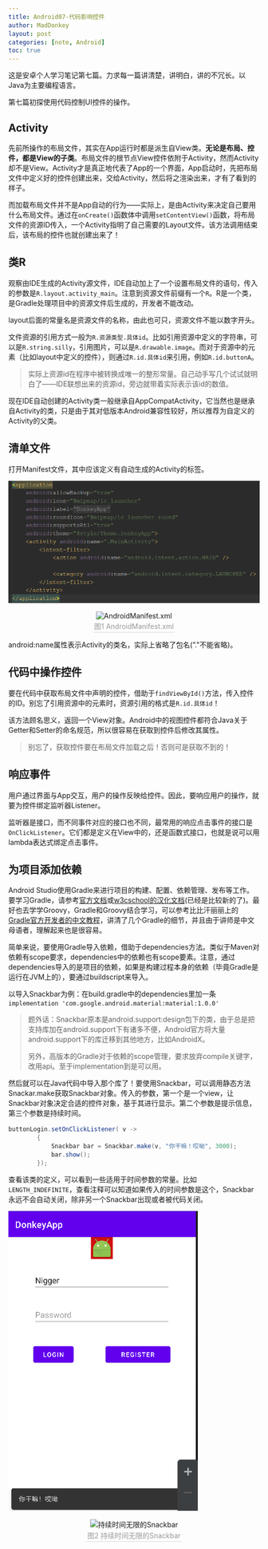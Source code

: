```yaml
---
title: Android07-代码影响控件
author: MadDonkey
layout: post
categories: [note, Android]
toc: true
---
```

这是安卓个人学习笔记第七篇。力求每一篇讲清楚，讲明白，讲的不冗长。以Java为主要编程语言。

第七篇初探使用代码控制UI控件的操作。

## Activity

先前所操作的布局文件，其实在App运行时都是派生自View类。**无论是布局、控件，都是View的子类**。布局文件的根节点View控件依附于Activity，然而Activity却不是View。Activity才是真正地代表了App的一个界面，App启动时，先把布局文件中定义好的控件创建出来，交给Activity，然后将之渲染出来，才有了看到的样子。

而加载布局文件并不是App自动的行为——实际上，是由Activity来决定自己要用什么布局文件。通过在`onCreate()`函数体中调用`setContentView()`函数，将布局文件的资源ID传入，一个Activity指明了自己需要的Layout文件。该方法调用结束后，该布局的控件也就创建出来了！



## 类R

观察由IDE生成的Activity源文件，IDE自动加上了一个设置布局文件的语句，传入的参数是`R.layout.activity_main`。注意到资源文件前缀有一个`R`。R是一个类，是Gradle处理项目中的资源文件后生成的，开发者不能改动。

layout后面的常量名是资源文件的名称，由此也可只，资源文件不能以数字开头。

文件资源的引用方式一般为`R.资源类型.具体id`。比如引用资源中定义的字符串，可以是`R.string.silly`，引用图片，可以是`R.drawable.image`。而对于资源中的元素（比如layout中定义的控件），则通过`R.id.具体id`来引用，例如`R.id.buttonA`。

> 实际上资源id在程序中被转换成唯一的整形常量。自己动手写几个试试就明白了——IDE联想出来的资源id，旁边就带着实际表示该id的数值。

现在IDE自动创建的Activity类一般继承自AppCompatActivity，它当然也是继承自Activity的类，只是由于其对低版本Android兼容性较好，所以推荐为自定义的Activity的父类。



## 清单文件

打开Manifest文件，其中应该定义有自动生成的Activity的标签。

![image-20210321195428782](../assets/postResources/image-20210321195428782.png)

<center>    <img src="{{'assets/postResources/image-20210321195428782.png'|relative_url}}" alt="AndroidManifest.xml" />    <br>    <div style="color:orange; border-bottom: 1px solid #d9d9d9;    display: inline-block;    color: #999;    padding: 2px;">图1 AndroidManifest.xml</div> </center>

android:name属性表示Activity的类名，实际上省略了包名(”."不能省略)。

## 代码中操作控件

要在代码中获取布局文件中声明的控件，借助于`findViewById()`方法，传入控件的ID。别忘了引用资源中的元素时，资源引用的格式是`R.id.具体id`！

该方法顾名思义，返回一个View对象。Android中的视图控件都符合Java关于Getter和Setter的命名规范，所以很容易在获取到控件后修改其属性。

>别忘了，获取控件要在布局文件加载之后！否则可是获取不到的！



## 响应事件

用户通过界面与App交互，用户的操作反映给控件。因此，要响应用户的操作，就要为控件绑定监听器Listener。

监听器是接口，而不同事件对应的接口也不同，最常用的响应点击事件的接口是`OnClickListener`。它们都是定义在View中的，还是函数式接口，也就是说可以用lambda表达式绑定点击事件。



## 为项目添加依赖

Android Studio使用Gradle来进行项目的构建、配置、依赖管理、发布等工作。要学习Gradle，请参考<a href="https://docs.gradle.org/current/userguide/userguide.html">官方文档</a>或<a href="https://www.w3cschool.cn/gradle_user_guide/">w3cschool的汉化文档</a>(已经是比较新的了)。最好也去学学Groovy，Gradle和Groovy结合学习，可以参考比比汗丽丽上的<a href="https://www.bilibili.com/video/BV1DE411Z7nt?from=search&seid=6881712928244685875">Gradle官方开发者的中文教程</a>，讲清了几个Gradle的细节，并且由于讲师是中文母语者，理解起来也是很容易。

简单来说，要使用Gradle导入依赖，借助于dependencies方法。类似于Maven对依赖有scope要求，dependencies中的依赖也有scope要素。注意，通过dependencies导入的是项目的依赖，如果是构建过程本身的依赖（毕竟Gradle是运行在JVM上的），要通过buildscript来导入。

以导入Snackbar为例：在build.gradle中的dependencies里加一条`implementation 'com.google.android.material:material:1.0.0'`

>题外话：Snackbar原本是android.support:design包下的类，由于总是把支持库加在android.support下有诸多不便，Android官方将大量android.support下的库迁移到其他地方，比如AndroidX。
>
>另外，高版本的Gradle对于依赖的scope管理，要求放弃compile关键字，改用api。至于implementation到是可以用。

然后就可以在Java代码中导入那个库了！要使用Snackbar，可以调用静态方法Snackar.make获取Snackbar对象。传入的参数，第一个是一个view，让Snackbar对象决定合适的控件对象，基于其进行显示。第二个参数是提示信息，第三个参数是持续时间。

```java
buttonLogin.setOnClickListener( v ->
        {
            Snackbar bar = Snackbar.make(v, "你干嘛！哎呦", 3000);
            bar.show();
        });
```

查看该类的定义，可以看到一些适用于时间参数的常量。比如`LENGTH_INDEFINITE`，查看注释可以知道如果传入的时间参数是这个，Snackbar永远不会自动关闭，除非另一个Snackbar出现或者被代码关闭。

![image-20210328124035456](../assets/postResources/image-20210328124035456.png)

<center>    <img src="{{'assets/postResources/image-20210328124035456.png'|relative_url}}" alt="持续时间无限的Snackbar" />    <br>    <div style="color:orange; border-bottom: 1px solid #d9d9d9;    display: inline-block;    color: #999;    padding: 2px;">图2 持续时间无限的Snackbar</div> </center>